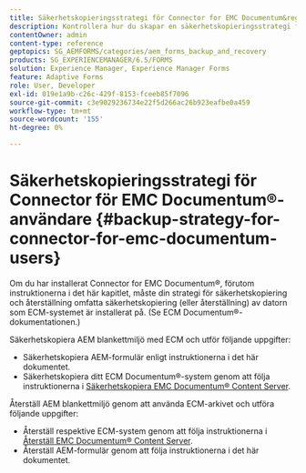 ```yaml
---
title: Säkerhetskopieringsstrategi för Connector for EMC Documentum&reg; användare
description: Kontrollera hur du skapar en säkerhetskopieringsstrategi för Connector for EMC Documentum&reg;-användare.
contentOwner: admin
content-type: reference
geptopics: SG_AEMFORMS/categories/aem_forms_backup_and_recovery
products: SG_EXPERIENCEMANAGER/6.5/FORMS
solution: Experience Manager, Experience Manager Forms
feature: Adaptive Forms
role: User, Developer
exl-id: 019e1a9b-c26c-429f-8153-fceeb85f7096
source-git-commit: c3e9029236734e22f5d266ac26b923eafbe0a459
workflow-type: tm+mt
source-wordcount: '155'
ht-degree: 0%

---
```


# Säkerhetskopieringsstrategi för Connector för EMC Documentum®-användare {#backup-strategy-for-connector-for-emc-documentum-users}

Om du har installerat Connector for EMC Documentum®, förutom instruktionerna i det här kapitlet, måste din strategi för säkerhetskopiering och återställning omfatta säkerhetskopiering (eller återställning) av datorn som ECM-systemet är installerat på. (Se ECM Documentum®-dokumentationen.)

Säkerhetskopiera AEM blankettmiljö med ECM och utför följande uppgifter:

* Säkerhetskopiera AEM-formulär enligt instruktionerna i det här dokumentet.
* Säkerhetskopiera ditt ECM Documentum®-system genom att följa instruktionerna i [Säkerhetskopiera EMC Documentum® Content Server](/help/forms/using/admin-help/backing-recovering-emc-documentum-repository.md#back-up-the-emc-documentum-content-server).

Återställ AEM blankettmiljö genom att använda ECM-arkivet och utföra följande uppgifter:

* Återställ respektive ECM-system genom att följa instruktionerna i [Återställ EMC Documentum® Content Server](/help/forms/using/admin-help/backing-recovering-emc-documentum-repository.md#restore-the-emc-documentum-content-server).
* Återställ AEM-formulär genom att följa instruktionerna i det här dokumentet.
